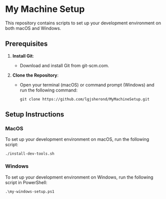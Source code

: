 # My Machine Setup

This repository contains scripts to set up your development environment on both macOS and Windows.

## Prerequisites

1. **Install Git**:
   - Download and install Git from git-scm.com.

2. **Clone the Repository**:
   - Open your terminal (macOS) or command prompt (Windows) and run the following command:
     ```
     git clone https://github.com/lgjsherond/MyMachineSetup.git
     ```

## Setup Instructions

### MacOS

To set up your development environment on macOS, run the following script:

```
./install-dev-tools.sh

```

### Windows
To set up your development environment on Windows, run the following script in PowerShell:
```
.\my-windows-setup.ps1
```
